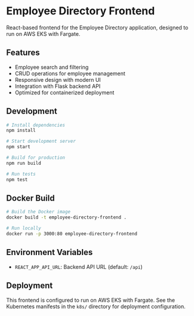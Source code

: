 # Employee Directory Frontend

React-based frontend for the Employee Directory application, designed to run on AWS EKS with Fargate.

## Features

- Employee search and filtering
- CRUD operations for employee management
- Responsive design with modern UI
- Integration with Flask backend API
- Optimized for containerized deployment

## Development

```bash
# Install dependencies
npm install

# Start development server
npm start

# Build for production
npm run build

# Run tests
npm test
```

## Docker Build

```bash
# Build the Docker image
docker build -t employee-directory-frontend .

# Run locally
docker run -p 3000:80 employee-directory-frontend
```

## Environment Variables

- `REACT_APP_API_URL`: Backend API URL (default: `/api`)

## Deployment

This frontend is configured to run on AWS EKS with Fargate. See the Kubernetes manifests in the `k8s/` directory for deployment configuration.